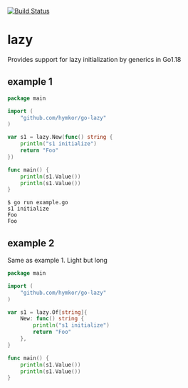 [![Build Status](https://travis-ci.com/hymkor/go-lazy.svg?branch=master)](https://travis-ci.com/github/hymkor/go-lazy)

lazy
====

Provides support for lazy initialization by generics in Go1.18

example 1
---------

```go
package main

import (
    "github.com/hymkor/go-lazy"
)

var s1 = lazy.New(func() string {
    println("s1 initialize")
    return "Foo"
})

func main() {
    println(s1.Value())
    println(s1.Value())
}
```

```shell
$ go run example.go
s1 initialize
Foo
Foo
```

example 2
---------

Same as example 1. Light but long

```go
package main

import (
    "github.com/hymkor/go-lazy"
)

var s1 = lazy.Of[string]{
    New: func() string {
        println("s1 initialize")
        return "Foo"
    },
}

func main() {
    println(s1.Value())
    println(s1.Value())
}
```
